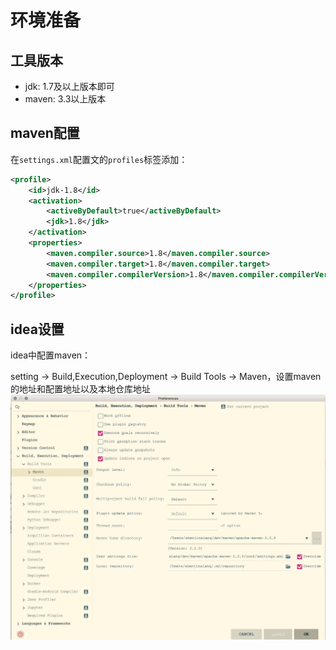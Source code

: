 # 环境准备

## 工具版本
* jdk: 1.7及以上版本即可
* maven: 3.3以上版本

## maven配置
在`settings.xml`配置文的`profiles`标签添加：
```xml
<profile>
    <id>jdk-1.8</id>
    <activation>
        <activeByDefault>true</activeByDefault>
        <jdk>1.8</jdk>
    </activation>
    <properties>
        <maven.compiler.source>1.8</maven.compiler.source>
        <maven.compiler.target>1.8</maven.compiler.target>
        <maven.compiler.compilerVersion>1.8</maven.compiler.compilerVersion>
    </properties>
</profile>
```

## idea设置
idea中配置maven：

setting -> Build,Execution,Deployment -> Build Tools -> Maven，设置maven的地址和配置地址以及本地仓库地址
![idea设置maven](./images/20200314164101.png)

